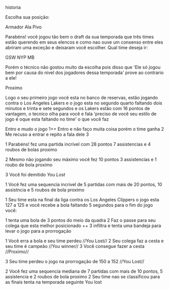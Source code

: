 historia

Escolha sua posição:

Armador 
Ala 
Pivo


Parabéns! você jogou tão bem o draft da sua temporada que três times estão querendo em seus elencos e como nao ouve um consenso entre eles abriram uma exceção e deixaram você escolher. Qual time deseja ir:

GSW
NYP
MB


Porém o técnico não gostou muito da escolha pois disso que 'Ele só jogou bem por causa do nivel dos jogadores dessa temporada' prove ao contrario a ele!

Proximo


Logo o seu primeiro jogo você esta no banco de reservas, estão jogando contra o Los Angeles Lakers e o jogo esta no segundo quarto faltando dois minutos e trinta e sete segundos e os Lakers estão com 16 pontos de vantagem, o tecnico olha para você e fala 'preciso de você seu estilo de jogo é oque esta faltando no time' o que você faz

Entro e mudo o jogo 1++
Entro e não faço muita coisa porém o time ganha 2
Me recuso a entrar e repito a fala dele 3 


1 Parabéns! fez uma partida incrivel com 28 pontos 7 assistencias e 4 roubos de bolas
proximo

2 Mesmo não jogando seu máximo você fez 10 pontos 3 assistencias e 1 roubo de bola
proximo

3 Você foi demitido *You Lost* 


1 Você fez  uma sequencia incrivel de 5 partidas com mais de 20 pontos, 10 assistncia e 5 roubos de bola 
proximo

1 Seu time esta na final da liga contra os Los Angeles Clippers o jogo esta 127 a 125 e você recebe a bola faltando 5 segundos para o fim do jogo você:

1 tenta uma bola de 3 pontos do meio da quadra 
2 Faz o passe para seu colega que esta melhor posicionado ++
3 infiltra e tenta uma bandeja para levar o jogo para a prorrogação

1 Você erra a bola e seu time perdeu //You Lost//
2 Seu colega faz a cesta e seu time é campeão //You winner//
3 Você consegue fazer a cesta //Proximo//

3 Seu time perdeu o jogo na prorrogação de 150 a 152 //You Lost//








2 Você fez uma sequencia mediana de 7 partidas com mais de 10 pontos, 5 assistencia e 2 roubos de bola
proximo
2 Seu time nao se classificou para as finais tenta na temporada seguinte You lost 






